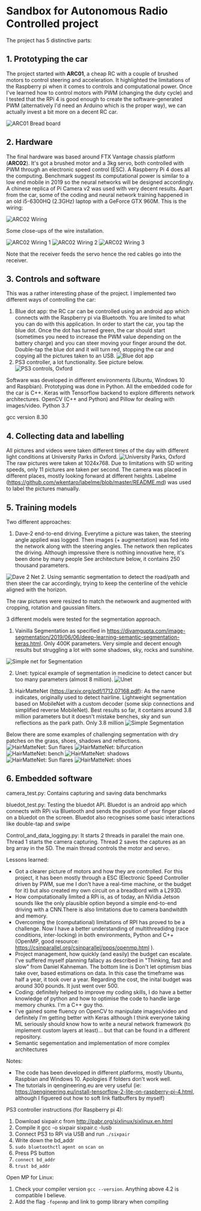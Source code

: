 # Sandbox for Autonomous Radio Controlled project


The project has 5 distinctive parts:
## 1. Prototyping the car
The project started with **ARC01**, a cheap RC with a couple of brushed motors to control steering and acceleration. It highlighted the limitations of the Raspberry pi when it comes to controls  and computational power.
Once I've learned how to control motors with PWM (changing the duty cycle) and I tested that the RPi 4 is good enough to create the software-generated PWM (alternatively I'd need an Arduino which is the proper way), we can actually invest a bit more on a decent RC car. 
 
![ARC01 Bread board](Pictures/ARC01_testing.gif)

## 2. Hardware
The final hardware was based around FTX Vantage chassis platform (**ARC02**). It's got a brushed motor and a 3kg servo, both controlled with PWM through an electronic speed control (ESC). A Raspberry Pi 4 does all the computing. Benchmark suggest its computational power is similar to a low end mobile in 2019 so the neural networks will be designed accordingly.
A chinese replica of Pi Camera v2 was used with very decent results.
Apart from the car, some of the coding and neural network training happened in an old i5-6300HQ (2.3GHz) laptop with a GeForce GTX 960M.
This is the wiring:

![ARC02 Wiring](Pictures/ARC02_wiring_scheme.png)

Some close-ups of the wire installation.

![ARC02 Wiring 1](Pictures/ARC02_RPi_pos.jpg)
![ARC02 Wiring 2](Pictures/ARC02_wiring.jpg)
![ARC02 Wiring 3](Pictures/ARC02_wiring2.jpg)

Note that the receiver feeds the servo hence the red cables go into the receiver.


## 3. Controls and software
This was a rather interesting phase of the project. I implemented two different ways of controlling the car:
1. Blue dot app: the RC car can be controlled using an android app which connects with the Raspberry pi via Bluetooth. You are limited to what you can do with this application. In order to start the car, you tap the blue dot. Once the dot has turned green, the car should start (sometimes you need to increase the PWM value depending on the battery charge) and you can steer moving your finger around the dot. Double-tap the blue dot and it will turn red, stopping the car and copying all the pictures taken to an USB.
![Blue dot app](Pictures/bluedotandroid_small.png)
2. PS3 controller, a lot functionality. See picture below.
![PS3 controls, Oxford](Pictures/PS3.png)

Software was developed in different environments (Ubuntu, Windows 10 and Raspbian). Prototyping was done in Python. All the embedded code for the car is C++. 
Keras with Tensorflow backend to explore differents network architectures. OpenCV (C++ and Python) and Pillow for dealing with images/video. 
Python 3.7

gcc version 8.30



## 4. Collecting data and labelling
All pictures and videos were taken different times of the day with different light conditions at University Parks in Oxford.
![University Parks, Oxford](Pictures/Uni_parks.png)
The raw pictures were taken at 1024x768. Due to limitations with SD writing speeds, only 11 pictures are taken per second.
The camera was placed in different places, mostly looking forward at different heights.
Labelme (https://github.com/wkentaro/labelme/blob/master/README.md) was used to label the pictures manually.

## 5. Training models
Two different approaches:
1. Dave-2 end-to-end driving. Everytime a picture was taken, the steering angle applied was logged. Then images (+ augmentation) was fed into the network along with the steering angles. The network then replicates the driving.
Although impressive there is nothing innovative here, it's been done by many people See architecture below, it contains 250 thousand parameters.

![Dave 2 Net](Pictures/Dave_2.png)
2. Using semantic segmentation to detect the road/path and then steer the car accordingly, trying to keep the centerline of the vehicle aligned with the horizon.


The raw pictures were resized to match the netwowrk and augmented with cropping, rotation and gaussian filters.


3 different models were tested for the segmentation approach. 
1. Vainilla Segmentation as specified in https://divamgupta.com/image-segmentation/2019/06/06/deep-learning-semantic-segmentation-keras.html. Only 400K parameters. Very simple and decent enough results but struggling a lot with some shadows, sky, rocks and sunshine.


![Simple net for Segmentation](Pictures/Simple_Segmentation.png)


2. Unet: typical example of segmentation in medicine to detect cancer but too many parameters (almost 8 million).
![Unet](Pictures/Unet.png)


3. HairMatteNet (https://arxiv.org/pdf/1712.07168.pdf): As the name indicates, originally used to detect hairline. Lightweight segmentation based on MobileNet with a custom decoder (some skip connections and simplified reverse MobileNet). Best results so far, it contains around 3.8 million parameters but it doesn't mistake benches, sky and sun reflections as the park path. Only 3.8 million
![Simple Segmentation](Pictures/HairMatteNet.png)


Below there are some examples of challenging segmentation with dry patches on the grass, shoes, shadows and reflections. 
![HairMatteNet: Sun flares](Pictures/HairMatteNet_1.png)
![HairMatteNet: bifurcation](Pictures/HairMatteNet_2.png)
![HairMatteNet: bench](Pictures/HairMatteNet_3.png)
![HairMatteNet: shadows](Pictures/HairMatteNet_4.png)
![HairMatteNet: Sun flares](Pictures/HairMatteNet_5.png)
![HairMatteNet: shoes](Pictures/HairMatteNet_6.png)


## 6. Embedded software



camera_test.py: Contains capturing and saving data benchmarks

bluedot_test.py: Testing the bluedot API. Bluedot is an android app which connects with RPi via Bluetooth and sends the position of your finger placed on a bluedot on the screen. Bluedot also recognises some basic interactions like double-tap and swipe 

Control_and_data_logging.py: It starts 2 threads in parallel the main one. Thread 1 starts the camera capturing. Thread 2 saves the captures as an brg array in the SD. The main thread controls the motor and servo.




Lessons learned:
- Got a clearer picture of motors and how they are controlled. For this project, it has been mostly through a ESC (Electronic Speed Controller driven by PWM, sue me I don't have a real-time machine, or the budget for it) but also created my own circuit on a breadbord with a L293D. 
- How computationally limited a RPi is, as of today, an NVidia Jetson sounds like the only plausible option beyond a simple end-to-end driving with a CNN.There is also limitations due to camera bandwitdth and memory.
- Overcoming the (computational) limitations of RPI has proved to be a challenge. Now I have a better understanding of multithreadidng (race conditions, inter-locking) in both environments, Python and C++(OpenMP, good resource: https://csinparallel.org/csinparallel/ppps/openmp.html ).
- Project management, how quickly (and easily) the budget can escalate. I've suffered myself planning fallacy as described in "Thinking, fast and slow" from Daniel Kahneman. The bottom line is Don't let optimism bias take over, based estimations on data. In this case the timeframe was half a year, it took over a year. Regarding the cost, the inital budget was around 300 pounds. It just went over 500.
- Coding: definitely helped to improve my coding skills, I do have a better knowledge of python and how to optimise the code to handle large memory chunks. I'm a C++ guy tho. 
- I've gained some fluency on OpenCV to manipulate images/video and definitely I'm getting better with Keras although I think everyone taking ML seriously should know how to write a neural network framework (to implement custom layers at least)... but that can be found in a different repository.
- Semantic segementation and implementation of more complex architectures 


Notes:
- The code has been developed in different platforms, mostly Ubuntu, Raspbian and Windows 10. Apologies if folders don't work well.
- The tutorials in qengineering.eu are very useful (ie: https://qengineering.eu/install-tensorflow-2-lite-on-raspberry-pi-4.html, although I figuered out how to soft link flatbuffers by myself)

PS3 controller instructions (for Raspberry pi 4):
1. Download sixpair.c from http://pabr.org/sixlinux/sixlinux.en.html
2. Compile it gcc -o sixpair sixpair.c -lusb
3. Connect PS3 to RPi via USB and run ```./sixpair```
4. Write down the bd_addr
5. ```sudo bluetoothctl``` ```agent on``` ```scan on```
6. Press PS button
7. ```connect bd_addr```
8. ```trust bd_addr```

Open MP for Linux:
1. Check your compiler version ```gcc --version```. Anything above 4.2 is compatible I believe.
2. Add the flag ```-fopenmp``` and link to gomp library when compiling
